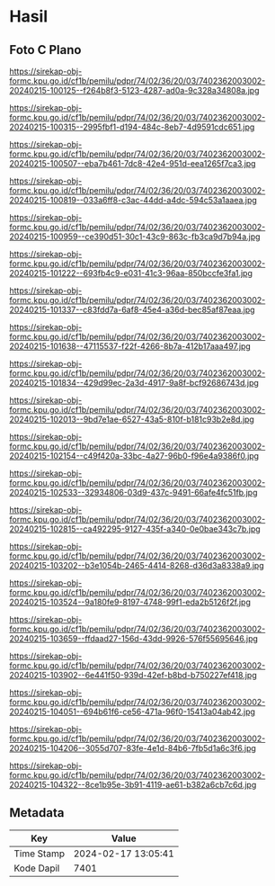 # Hasil

## Foto C Plano

https://sirekap-obj-formc.kpu.go.id/cf1b/pemilu/pdpr/74/02/36/20/03/7402362003002-20240215-100125--f264b8f3-5123-4287-ad0a-9c328a34808a.jpg

https://sirekap-obj-formc.kpu.go.id/cf1b/pemilu/pdpr/74/02/36/20/03/7402362003002-20240215-100315--2995fbf1-d194-484c-8eb7-4d9591cdc651.jpg

https://sirekap-obj-formc.kpu.go.id/cf1b/pemilu/pdpr/74/02/36/20/03/7402362003002-20240215-100507--eba7b461-7dc8-42e4-951d-eea1265f7ca3.jpg

https://sirekap-obj-formc.kpu.go.id/cf1b/pemilu/pdpr/74/02/36/20/03/7402362003002-20240215-100819--033a6ff8-c3ac-44dd-a4dc-594c53a1aaea.jpg

https://sirekap-obj-formc.kpu.go.id/cf1b/pemilu/pdpr/74/02/36/20/03/7402362003002-20240215-100959--ce390d51-30c1-43c9-863c-fb3ca9d7b94a.jpg

https://sirekap-obj-formc.kpu.go.id/cf1b/pemilu/pdpr/74/02/36/20/03/7402362003002-20240215-101222--693fb4c9-e031-41c3-96aa-850bccfe3fa1.jpg

https://sirekap-obj-formc.kpu.go.id/cf1b/pemilu/pdpr/74/02/36/20/03/7402362003002-20240215-101337--c83fdd7a-6af8-45e4-a36d-bec85af87eaa.jpg

https://sirekap-obj-formc.kpu.go.id/cf1b/pemilu/pdpr/74/02/36/20/03/7402362003002-20240215-101638--47115537-f22f-4266-8b7a-412b17aaa497.jpg

https://sirekap-obj-formc.kpu.go.id/cf1b/pemilu/pdpr/74/02/36/20/03/7402362003002-20240215-101834--429d99ec-2a3d-4917-9a8f-bcf92686743d.jpg

https://sirekap-obj-formc.kpu.go.id/cf1b/pemilu/pdpr/74/02/36/20/03/7402362003002-20240215-102013--9bd7e1ae-6527-43a5-810f-b181c93b2e8d.jpg

https://sirekap-obj-formc.kpu.go.id/cf1b/pemilu/pdpr/74/02/36/20/03/7402362003002-20240215-102154--c49f420a-33bc-4a27-96b0-f96e4a9386f0.jpg

https://sirekap-obj-formc.kpu.go.id/cf1b/pemilu/pdpr/74/02/36/20/03/7402362003002-20240215-102533--32934806-03d9-437c-9491-66afe4fc51fb.jpg

https://sirekap-obj-formc.kpu.go.id/cf1b/pemilu/pdpr/74/02/36/20/03/7402362003002-20240215-102815--ca492295-9127-435f-a340-0e0bae343c7b.jpg

https://sirekap-obj-formc.kpu.go.id/cf1b/pemilu/pdpr/74/02/36/20/03/7402362003002-20240215-103202--b3e1054b-2465-4414-8268-d36d3a8338a9.jpg

https://sirekap-obj-formc.kpu.go.id/cf1b/pemilu/pdpr/74/02/36/20/03/7402362003002-20240215-103524--9a180fe9-8197-4748-99f1-eda2b5126f2f.jpg

https://sirekap-obj-formc.kpu.go.id/cf1b/pemilu/pdpr/74/02/36/20/03/7402362003002-20240215-103659--ffdaad27-156d-43dd-9926-576f55695646.jpg

https://sirekap-obj-formc.kpu.go.id/cf1b/pemilu/pdpr/74/02/36/20/03/7402362003002-20240215-103902--6e441f50-939d-42ef-b8bd-b750227ef418.jpg

https://sirekap-obj-formc.kpu.go.id/cf1b/pemilu/pdpr/74/02/36/20/03/7402362003002-20240215-104051--694b61f6-ce56-471a-96f0-15413a04ab42.jpg

https://sirekap-obj-formc.kpu.go.id/cf1b/pemilu/pdpr/74/02/36/20/03/7402362003002-20240215-104206--3055d707-83fe-4e1d-84b6-7fb5d1a6c3f6.jpg

https://sirekap-obj-formc.kpu.go.id/cf1b/pemilu/pdpr/74/02/36/20/03/7402362003002-20240215-104322--8ce1b95e-3b91-4119-ae61-b382a6cb7c6d.jpg


## Metadata

| Key        | Value               |
| ---------- | ------------------- |
| Time Stamp | 2024-02-17 13:05:41 |
| Kode Dapil | 7401                |



